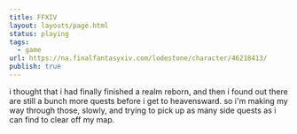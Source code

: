 ```yaml
---
title: FFXIV
layout: layouts/page.html
status: playing
tags:
  - game
url: https://na.finalfantasyxiv.com/lodestone/character/46218413/
publish: true
---
```

i thought that i had finally finished a realm reborn, and then i found out there are still a bunch more quests before i get to heavensward. so i'm making my way through those, slowly, and trying to pick up as many side quests as i can find to clear off my map.